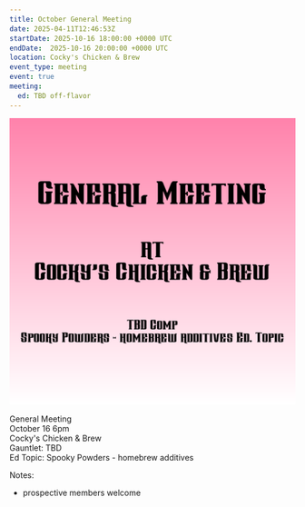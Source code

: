 ```yaml
---
title: October General Meeting
date: 2025-04-11T12:46:53Z
startDate: 2025-10-16 18:00:00 +0000 UTC
endDate:  2025-10-16 20:00:00 +0000 UTC
location: Cocky's Chicken & Brew
event_type: meeting
event: true
meeting:
  ed: TBD off-flavor
---
```


![image](event.png)
 
General Meeting  
October 16 6pm  
Cocky's Chicken & Brew  
Gauntlet: TBD  
Ed Topic: Spooky Powders - homebrew additives  
  
Notes:  
  
  * prospective members welcome  
  
